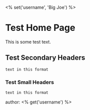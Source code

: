 <% set('username', 'Big Joe') %>

# Test Home Page

This is some test text.

## Test Secondary Headers

```text in this format```

### Test Small Headers

`text in this format`

author: <% get('username') %>
